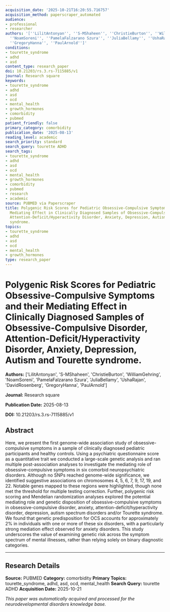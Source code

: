 ```yaml
---
acquisition_date: '2025-10-21T16:20:55.716757'
acquisition_method: paperscraper_automated
audience:
- professional
- researcher
authors: '[''LilitAntonyan'', ''S-MShaheen'', ''ChristieBurton'', ''WilliamGehring'',
  ''NoamSoreni'', ''PamelaFalzarano Szura'', ''JuliaBellamy'', ''UshaRajan'', ''DavidRosenberg'',
  ''GregoryHanna'', ''PaulArnold'']'
conditions:
- tourette_syndrome
- adhd
- asd
content_type: research_paper
doi: 10.21203/rs.3.rs-7115885/v1
journal: Research square
keywords:
- tourette_syndrome
- adhd
- asd
- ocd
- mental_health
- growth_hormones
- comorbidity
- pubmed
patient_friendly: false
primary_category: comorbidity
publication_date: '2025-08-13'
reading_level: academic
search_priority: standard
search_query: tourette ADHD
search_tags:
- tourette_syndrome
- adhd
- asd
- ocd
- mental_health
- growth_hormones
- comorbidity
- pubmed
- research
- academic
source: PUBMED via Paperscraper
title: Polygenic Risk Scores for Pediatric Obsessive-Compulsive Symptoms and their
  Mediating Effect in Clinically Diagnosed Samples of Obsessive-Compulsive Disorder,
  Attention-Deficit/Hyperactivity Disorder, Anxiety, Depression, Autism and Tourette
  syndrome.
topics:
- tourette_syndrome
- adhd
- asd
- ocd
- mental_health
- growth_hormones
type: research_paper
---
```


# Polygenic Risk Scores for Pediatric Obsessive-Compulsive Symptoms and their Mediating Effect in Clinically Diagnosed Samples of Obsessive-Compulsive Disorder, Attention-Deficit/Hyperactivity Disorder, Anxiety, Depression, Autism and Tourette syndrome.

**Authors:** ['LilitAntonyan', 'S-MShaheen', 'ChristieBurton', 'WilliamGehring', 'NoamSoreni', 'PamelaFalzarano Szura', 'JuliaBellamy', 'UshaRajan', 'DavidRosenberg', 'GregoryHanna', 'PaulArnold']

**Journal:** Research square

**Publication Date:** 2025-08-13

**DOI:** 10.21203/rs.3.rs-7115885/v1

## Abstract

Here, we present the first genome-wide association study of obsessive-compulsive symptoms in a sample of clinically diagnosed pediatric participants and healthy controls. Using a psychiatric questionnaire score as a quantitative trait we conducted a large-scale genetic analysis and ran multiple post-association analyses to investigate the mediating role of obsessive-compulsive symptoms in six comorbid neuropsychiatric disorders. Although no SNPs reached genome-wide significance, we identified suggestive associations on chromosomes 4, 5, 6, 7, 9, 17, 19, and 22. Notable genes mapped to these regions were highlighted, though none met the threshold for multiple testing correction. Further, polygenic risk scoring and Mendelian randomization analyses explored the potential mediating role and genetic disposition of obsessive-compulsive symptoms in obsessive-compulsive disorder, anxiety, attention-deficit/hyperactivity disorder, depression, autism spectrum disorders and/or Tourette syndrome. We found that genetic predisposition for OCS accounts for approximately 2% in individuals with one or more of these six disorders, with a particularly strong mediation effect observed for anxiety disorders. This study underscores the value of examining genetic risk across the symptom spectrum of mental illnesses, rather than relying solely on binary diagnostic categories.

---

## Research Details

**Source:** PUBMED
**Category:** comorbidity
**Primary Topics:** tourette_syndrome, adhd, asd, ocd, mental_health
**Search Query:** tourette ADHD
**Acquisition Date:** 2025-10-21

*This paper was automatically acquired and processed for the neurodevelopmental disorders knowledge base.*
